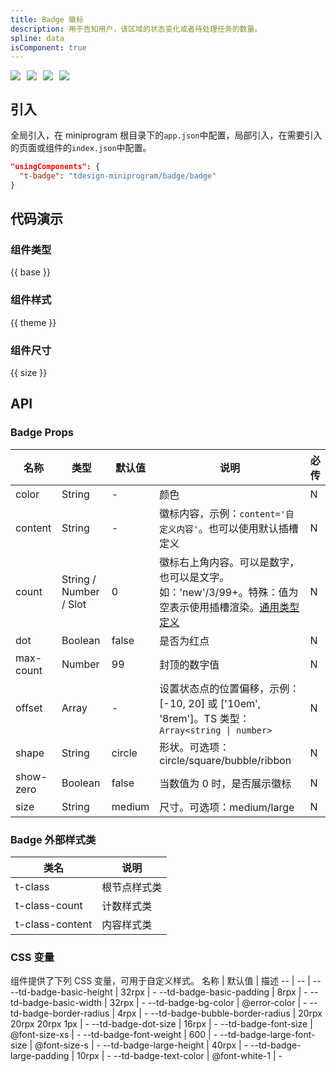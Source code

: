 ```yaml
---
title: Badge 徽标
description: 用于告知用户，该区域的状态变化或者待处理任务的数量。
spline: data
isComponent: true
---
```


<span class="coverages-badge" style="margin-right: 10px"><img src="https://img.shields.io/badge/coverages%3A%20lines-100%25-blue" /></span><span class="coverages-badge" style="margin-right: 10px"><img src="https://img.shields.io/badge/coverages%3A%20functions-100%25-blue" /></span><span class="coverages-badge" style="margin-right: 10px"><img src="https://img.shields.io/badge/coverages%3A%20statements-100%25-blue" /></span><span class="coverages-badge" style="margin-right: 10px"><img src="https://img.shields.io/badge/coverages%3A%20branches-100%25-blue" /></span>
## 引入

全局引入，在 miniprogram 根目录下的`app.json`中配置，局部引入，在需要引入的页面或组件的`index.json`中配置。

```json
"usingComponents": {
  "t-badge": "tdesign-miniprogram/badge/badge"
}
```

## 代码演示

### 组件类型

{{ base }}

### 组件样式

{{ theme }}

### 组件尺寸

{{ size }}

## API
### Badge Props

名称 | 类型 | 默认值 | 说明 | 必传
-- | -- | -- | -- | --
color | String | - | 颜色 | N
content | String | - | 徽标内容，示例：`content='自定义内容'`。也可以使用默认插槽定义 | N
count | String / Number / Slot | 0 | 徽标右上角内容。可以是数字，也可以是文字。如：'new'/3/99+。特殊：值为空表示使用插槽渲染。[通用类型定义](https://github.com/Tencent/tdesign-miniprogram/blob/develop/src/common/common.ts) | N
dot | Boolean | false | 是否为红点 | N
max-count | Number | 99 | 封顶的数字值 | N
offset | Array | - | 设置状态点的位置偏移，示例：[-10, 20] 或 ['10em', '8rem']。TS 类型：`Array<string \| number>` | N
shape | String | circle | 形状。可选项：circle/square/bubble/ribbon | N
show-zero | Boolean | false | 当数值为 0 时，是否展示徽标 | N
size | String | medium | 尺寸。可选项：medium/large | N

### Badge 外部样式类
类名 | 说明
-- | -- 
t-class | 根节点样式类
t-class-count | 计数样式类
t-class-content | 内容样式类

### CSS 变量
组件提供了下列 CSS 变量，可用于自定义样式。
名称 | 默认值 | 描述 
-- | -- | --
--td-badge-basic-height | 32rpx | - 
--td-badge-basic-padding | 8rpx | - 
--td-badge-basic-width | 32rpx | - 
--td-badge-bg-color | @error-color | - 
--td-badge-border-radius | 4rpx | - 
--td-badge-bubble-border-radius | 20rpx 20rpx 20rpx 1px | - 
--td-badge-dot-size | 16rpx | - 
--td-badge-font-size | @font-size-xs | - 
--td-badge-font-weight | 600 | - 
--td-badge-large-font-size | @font-size-s | - 
--td-badge-large-height | 40rpx | - 
--td-badge-large-padding | 10rpx | - 
--td-badge-text-color | @font-white-1 | - 
